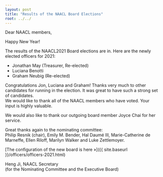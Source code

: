 ```yaml
---
layout: post
title: "Results of the NAACL Board Elections"
root: ../../
---
```

Dear NAACL members,

Happy New Year!

The results of the NAACL2021 Board elections are in. Here are the newly elected officers for 2021:

- Jonathan May (Treasurer, Re-elected)
- Luciana Benotti
- Graham Neubig (Re-elected)

Congratulations Jon, Luciana and Graham! Thanks very much to other candidates for running in the election. It was great to have such a strong set of candidates.  
We would like to thank all of the NAACL members who have voted. Your input is highly valuable.

We would also like to thank our outgoing board member Joyce Chai for her service.

Great thanks again to the nominating committee:  
Philip Resnik (chair), Emily M. Bender, Hal Daumé III, Marie-Catherine de Marneffe, Ellen Riloff, Marilyn Walker and Luke Zettlemoyer.

[The configuration of the new board is here »]({{ site.baseurl }}/officers/officers-2021.html)

Heng Ji, NAACL Secretary  
(for the Nominating Committee and the Executive Board)

